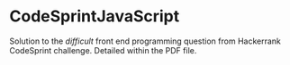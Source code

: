# CodeSprintJavaScript
Solution to the _difficult_ front end programming question from Hackerrank CodeSprint challenge.
Detailed within the PDF file.
